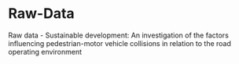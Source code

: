 # Raw-Data
Raw data - Sustainable development: An investigation of the factors influencing pedestrian-motor vehicle collisions in relation to the road operating environment
